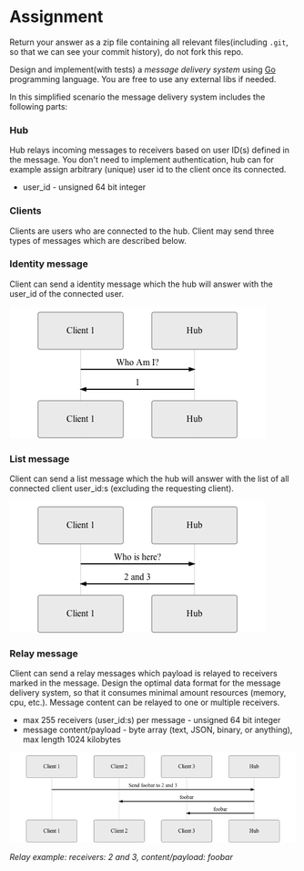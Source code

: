 # Assignment

Return your answer as a zip file containing all relevant files(including `.git`, so that we can see your commit history), do not fork this repo.

Design and implement(with tests) a _message delivery system_ using [Go](http://golang.org/) programming language. You are free to use any external libs if needed.

In this simplified scenario the message delivery system includes the following parts:

### Hub

Hub relays incoming messages to receivers based on user ID(s) defined in the message. You don't need to implement authentication, hub can for example assign arbitrary (unique) user id  to the client once its connected.

- user_id - unsigned 64 bit integer

### Clients

Clients are users who are connected to the hub. Client may send three types of messages which are described below.

### Identity message
Client can send a identity message which the hub will answer with the user_id of the connected user.

![Identity](https://raw.githubusercontent.com/Everyplay/developer-assignment-backend/master/identity.seq.png)

### List message
Client can send a list message which the hub will answer with the list of all connected client user_id:s (excluding the requesting client).

![List](https://raw.githubusercontent.com/Everyplay/developer-assignment-backend/master/list.seq.png)

### Relay message
Client can send a relay messages which payload is relayed to receivers marked in the message. Design the optimal data format for the message delivery system, so that it consumes minimal amount resources (memory, cpu, etc.). Message content can be relayed to one or multiple receivers.

- max 255 receivers (user_id:s) per message - unsigned 64 bit integer
- message content/payload - byte array (text, JSON, binary, or anything), max length 1024 kilobytes

![Relay](https://raw.githubusercontent.com/Everyplay/developer-assignment-backend/master/relay.seq.png)

*Relay example: receivers: 2 and 3, content/payload: foobar*
